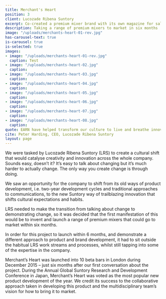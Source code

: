 ```yaml
---
title: Merchant's Heart
position: 3
client: Lucozade Ribena Suntory
excerpt: Co-created a premium mixer brand with its own magazine for sale
description: Taking a range of premium mixers to market in six months
image: "/uploads/merchants-heart-01-rev.jpg"
has-carousel-text: true
is-carousel: true
is-selected: true
images:
- image: "/uploads/merchants-heart-01-rev.jpg"
  caption: Test
- image: "/uploads/merchants-heart-02.jpg"
  caption: 
- image: "/uploads/merchants-heart-03.jpg"
  caption: 
- image: "/uploads/merchants-heart-04.jpg"
  caption: 
- image: "/uploads/merchants-heart-05.jpg"
  caption: 
- image: "/uploads/merchants-heart-06.jpg"
  caption: 
- image: "/uploads/merchants-heart-07.jpg"
  caption:
- image: "/uploads/merchants-heart-08.jpg"
  caption: 
quote: EARN have helped transform our culture to live and breathe innovative thinking. We have happy people who are delivering great results.
cite: Peter Harding, CEO, Lucozade Ribena Suntory
layout: page
---
```


We were tasked by Lucozade Ribena Suntory (LRS) to create a cultural shift that would catalyse creativity and innovation across the whole company. Sounds easy, doesn’t it?
It’s easy to talk about changing but it’s much harder to actually change. The only way you create change is through doing.

We saw an opportunity for the company to shift from its old ways of product development, i.e. two-year development cycles and traditional approaches to communications, to the new Suntory way of trailblazing innovation that shifts cultural expectations and habits.

LRS needed to make the transition from talking about change to demonstrating change, so it was decided that the first manifestation of this would be to invent and launch a range of premium mixers that could go to market within six months.

In order for this project to launch within 6 months, and demonstrate a different approach to product and brand development, it had to sit outside the habitual LRS work streams and processes, whilst still tapping into some of the expertise in the company.

Merchant’s Heart was launched into 10 beta bars in London during December 2015 – just six months after our first conversation about the project. During the Annual Global Suntory Research and Development Conference in Japan, Merchant’s Heart was voted as the most popular new product development of the year. We credit its success to the collaborative approach taken in developing this product and the multidisciplinary team’s vision for how to bring it to market.